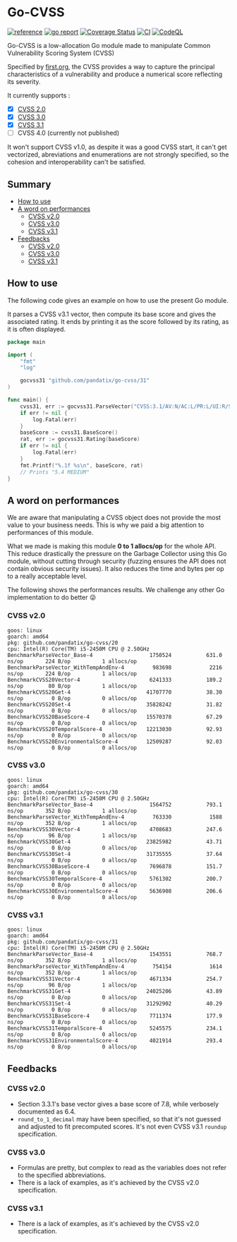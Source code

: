 # Go-CVSS

[![reference](https://godoc.org/github.com/pandatix/go-cvss/v5?status.svg=)](https://pkg.go.dev/github.com/pandatix/go-cvss)
[![go report](https://goreportcard.com/badge/github.com/pandatix/go-cvss)](https://goreportcard.com/report/github.com/pandatix/go-cvss)
[![Coverage Status](https://coveralls.io/repos/github/pandatix/go-cvss/badge.svg?branch=master)](https://coveralls.io/github/pandatix/go-cvss?branch=master)
[![CI](https://github.com/pandatix/go-cvss/actions/workflows/ci.yaml/badge.svg)](https://github.com/pandatix/go-cvss/actions?query=workflow%3Aci+)
[![CodeQL](https://github.com/pandatix/go-cvss/actions/workflows/codeql-analysis.yml/badge.svg)](https://github.com/pandatix/go-cvss/actions/workflows/codeql-analysis.yml)

Go-CVSS is a low-allocation Go module made to manipulate Common Vulnerability Scoring System (CVSS)

Specified by [first.org](https://www.first.org/cvss/), the CVSS provides a way to capture the principal characteristics of a vulnerability and produce a numerical score reflecting its severity.

It currently supports :
 - [X] [CVSS 2.0](https://www.first.org/cvss/v2/guide)
 - [X] [CVSS 3.0](https://www.first.org/cvss/v3.0/specification-document)
 - [X] [CVSS 3.1](https://www.first.org/cvss/v3.1/specification-document)
 - [ ] CVSS 4.0 (currently not published)

It won't support CVSS v1.0, as despite it was a good CVSS start, it can't get vectorized, abreviations and enumerations are not strongly specified, so the cohesion and interoperability can't be satisfied.

## Summary

 - [How to use](#how-to-use)
 - [A word on performances](#a-word-on-performances)
   - [CVSS v2.0](#cvss-v20)
   - [CVSS v3.0](#cvss-v30)
   - [CVSS v3.1](#cvss-v31)
 - [Feedbacks](#feedbacks)
   - [CVSS v2.0](#cvss-v20-1)
   - [CVSS v3.0](#cvss-v30-1)
   - [CVSS v3.1](#cvss-v31-1)

## How to use

The following code gives an example on how to use the present Go module.

It parses a CVSS v3.1 vector, then compute its base score and gives the associated rating.
It ends by printing it as the score followed by its rating, as it is often displayed.

```go
package main

import (
	"fmt"
	"log"

	gocvss31 "github.com/pandatix/go-cvss/31"
)

func main() {
	cvss31, err := gocvss31.ParseVector("CVSS:3.1/AV:N/AC:L/PR:L/UI:R/S:C/C:L/I:L/A:N")
	if err != nil {
		log.Fatal(err)
	}
	baseScore := cvss31.BaseScore()
	rat, err := gocvss31.Rating(baseScore)
	if err != nil {
		log.Fatal(err)
	}
	fmt.Printf("%.1f %s\n", baseScore, rat)
	// Prints "5.4 MEDIUM"
}
```

## A word on performances

We are aware that manipulating a CVSS object does not provide the most value to your business needs.
This is why we paid a big attention to performances of this module.

What we made is making this module **0 to 1 allocs/op** for the whole API.
This reduce drastically the pressure on the Garbage Collector using this Go module, without cutting through security (fuzzing ensures the API does not contain obvious security issues). It also reduces the time and bytes per op to a really acceptable level.

The following shows the performances results.
We challenge any other Go implementation to do better :stuck_out_tongue_winking_eye:

### CVSS v2.0

```
goos: linux
goarch: amd64
pkg: github.com/pandatix/go-cvss/20
cpu: Intel(R) Core(TM) i5-2450M CPU @ 2.50GHz
BenchmarkParseVector_Base-4                  1750524           631.0 ns/op       224 B/op          1 allocs/op
BenchmarkParseVector_WithTempAndEnv-4         983698            2216 ns/op       224 B/op          1 allocs/op
BenchmarkCVSS20Vector-4                      6241333           189.2 ns/op        80 B/op          1 allocs/op
BenchmarkCVSS20Get-4                        41707770           38.30 ns/op         0 B/op          0 allocs/op
BenchmarkCVSS20Set-4                        35828242           31.82 ns/op         0 B/op          0 allocs/op
BenchmarkCVSS20BaseScore-4                  15570378           67.29 ns/op         0 B/op          0 allocs/op
BenchmarkCVSS20TemporalScore-4              12213030           92.93 ns/op         0 B/op          0 allocs/op
BenchmarkCVSS20EnvironmentalScore-4         12509287           92.03 ns/op         0 B/op          0 allocs/op
```

### CVSS v3.0

```
goos: linux
goarch: amd64
pkg: github.com/pandatix/go-cvss/30
cpu: Intel(R) Core(TM) i5-2450M CPU @ 2.50GHz
BenchmarkParseVector_Base-4                  1564752           793.1 ns/op       352 B/op          1 allocs/op
BenchmarkParseVector_WithTempAndEnv-4         763330            1588 ns/op       352 B/op          1 allocs/op
BenchmarkCVSS30Vector-4                      4708683           247.6 ns/op        96 B/op          1 allocs/op
BenchmarkCVSS30Get-4                        23825982           43.71 ns/op         0 B/op          0 allocs/op
BenchmarkCVSS30Set-4                        31735555           37.64 ns/op         0 B/op          0 allocs/op
BenchmarkCVSS30BaseScore-4                   7696878           151.7 ns/op         0 B/op          0 allocs/op
BenchmarkCVSS30TemporalScore-4               5761302           200.7 ns/op         0 B/op          0 allocs/op
BenchmarkCVSS30EnvironmentalScore-4          5636908           206.6 ns/op         0 B/op          0 allocs/op
```

### CVSS v3.1

```
goos: linux
goarch: amd64
pkg: github.com/pandatix/go-cvss/31
cpu: Intel(R) Core(TM) i5-2450M CPU @ 2.50GHz
BenchmarkParseVector_Base-4                  1543551           768.7 ns/op       352 B/op          1 allocs/op
BenchmarkParseVector_WithTempAndEnv-4         754154            1614 ns/op       352 B/op          1 allocs/op
BenchmarkCVSS31Vector-4                      4671334           254.7 ns/op        96 B/op          1 allocs/op
BenchmarkCVSS31Get-4                        24025206           43.89 ns/op         0 B/op          0 allocs/op
BenchmarkCVSS31Set-4                        31292902           40.29 ns/op         0 B/op          0 allocs/op
BenchmarkCVSS31BaseScore-4                   7711374           177.9 ns/op         0 B/op          0 allocs/op
BenchmarkCVSS31TemporalScore-4               5245575           234.1 ns/op         0 B/op          0 allocs/op
BenchmarkCVSS31EnvironmentalScore-4          4021914           293.4 ns/op         0 B/op          0 allocs/op
```

## Feedbacks

### CVSS v2.0

 - Section 3.3.1's base vector gives a base score of 7.8, while verbosely documented as 6.4.
 - `round_to_1_decimal` may have been specified, so that it's not guessed and adjusted to fit precomputed scores. It's not even CVSS v3.1 `roundup` specification.

### CVSS v3.0

 - Formulas are pretty, but complex to read as the variables does not refer to the specified abbreviations.
 - There is a lack of examples, as it's achieved by the CVSS v2.0 specification.

### CVSS v3.1

 - There is a lack of examples, as it's achieved by the CVSS v2.0 specification.
